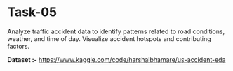 # **Task-05**


Analyze traffic accident data to identify patterns related to road conditions, weather, and time of day. Visualize accident hotspots and contributing factors.



**Dataset :-** https://www.kaggle.com/code/harshalbhamare/us-accident-eda
